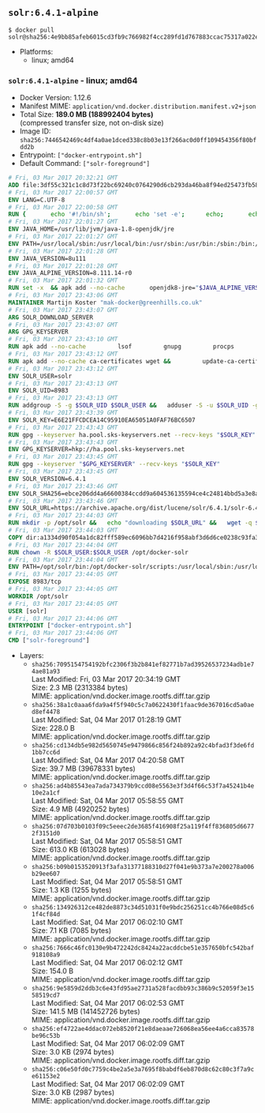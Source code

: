 ## `solr:6.4.1-alpine`

```console
$ docker pull solr@sha256:4e9bb85afeb6015cd3fb9c766982f4cc289fd1d767883ccac75317a022ee91a6
```

-	Platforms:
	-	linux; amd64

### `solr:6.4.1-alpine` - linux; amd64

-	Docker Version: 1.12.6
-	Manifest MIME: `application/vnd.docker.distribution.manifest.v2+json`
-	Total Size: **189.0 MB (188992404 bytes)**  
	(compressed transfer size, not on-disk size)
-	Image ID: `sha256:7446542469c4df4a0ae1dced338c8b03e13f266ac0d0ff109454356f80bfdd2b`
-	Entrypoint: `["docker-entrypoint.sh"]`
-	Default Command: `["solr-foreground"]`

```dockerfile
# Fri, 03 Mar 2017 20:32:21 GMT
ADD file:3df55c321c1c8d73f22bc69240c0764290d6cb293da46ba8f94ed25473fb5853 in / 
# Fri, 03 Mar 2017 22:00:57 GMT
ENV LANG=C.UTF-8
# Fri, 03 Mar 2017 22:00:58 GMT
RUN { 		echo '#!/bin/sh'; 		echo 'set -e'; 		echo; 		echo 'dirname "$(dirname "$(readlink -f "$(which javac || which java)")")"'; 	} > /usr/local/bin/docker-java-home 	&& chmod +x /usr/local/bin/docker-java-home
# Fri, 03 Mar 2017 22:01:27 GMT
ENV JAVA_HOME=/usr/lib/jvm/java-1.8-openjdk/jre
# Fri, 03 Mar 2017 22:01:27 GMT
ENV PATH=/usr/local/sbin:/usr/local/bin:/usr/sbin:/usr/bin:/sbin:/bin:/usr/lib/jvm/java-1.8-openjdk/jre/bin:/usr/lib/jvm/java-1.8-openjdk/bin
# Fri, 03 Mar 2017 22:01:28 GMT
ENV JAVA_VERSION=8u111
# Fri, 03 Mar 2017 22:01:28 GMT
ENV JAVA_ALPINE_VERSION=8.111.14-r0
# Fri, 03 Mar 2017 22:01:32 GMT
RUN set -x 	&& apk add --no-cache 		openjdk8-jre="$JAVA_ALPINE_VERSION" 	&& [ "$JAVA_HOME" = "$(docker-java-home)" ]
# Fri, 03 Mar 2017 23:43:06 GMT
MAINTAINER Martijn Koster "mak-docker@greenhills.co.uk"
# Fri, 03 Mar 2017 23:43:07 GMT
ARG SOLR_DOWNLOAD_SERVER
# Fri, 03 Mar 2017 23:43:07 GMT
ARG GPG_KEYSERVER
# Fri, 03 Mar 2017 23:43:10 GMT
RUN apk add --no-cache         lsof         gnupg         procps         tar         bash
# Fri, 03 Mar 2017 23:43:12 GMT
RUN apk add --no-cache ca-certificates wget &&         update-ca-certificates
# Fri, 03 Mar 2017 23:43:12 GMT
ENV SOLR_USER=solr
# Fri, 03 Mar 2017 23:43:13 GMT
ENV SOLR_UID=8983
# Fri, 03 Mar 2017 23:43:13 GMT
RUN addgroup -S -g $SOLR_UID $SOLR_USER &&   adduser -S -u $SOLR_UID -g $SOLR_USER $SOLR_USER
# Fri, 03 Mar 2017 23:43:39 GMT
ENV SOLR_KEY=E6E21FFCDCEA14C95910EA65051A0FAF76BC6507
# Fri, 03 Mar 2017 23:43:43 GMT
RUN gpg --keyserver ha.pool.sks-keyservers.net --recv-keys "$SOLR_KEY"
# Fri, 03 Mar 2017 23:43:43 GMT
ENV GPG_KEYSERVER=hkp://ha.pool.sks-keyservers.net
# Fri, 03 Mar 2017 23:43:45 GMT
RUN gpg --keyserver "$GPG_KEYSERVER" --recv-keys "$SOLR_KEY"
# Fri, 03 Mar 2017 23:43:45 GMT
ENV SOLR_VERSION=6.4.1
# Fri, 03 Mar 2017 23:43:46 GMT
ENV SOLR_SHA256=ebce206dd4a66600384ccdd9a604536135594ce4c24814bbd5a3e8a8ec1efbb9
# Fri, 03 Mar 2017 23:43:46 GMT
ENV SOLR_URL=https://archive.apache.org/dist/lucene/solr/6.4.1/solr-6.4.1.tgz
# Fri, 03 Mar 2017 23:44:03 GMT
RUN mkdir -p /opt/solr &&   echo "downloading $SOLR_URL" &&   wget -q $SOLR_URL -O /opt/solr.tgz &&   echo "downloading $SOLR_URL.asc" &&   wget -q $SOLR_URL.asc -O /opt/solr.tgz.asc &&   echo "$SOLR_SHA256 */opt/solr.tgz" | sha256sum -c - &&   (>&2 ls -l /opt/solr.tgz /opt/solr.tgz.asc) &&   gpg --batch --verify /opt/solr.tgz.asc /opt/solr.tgz &&   tar -C /opt/solr --extract --file /opt/solr.tgz --strip-components=1 &&   rm /opt/solr.tgz* &&   rm -Rf /opt/solr/docs/ &&   mkdir -p /opt/solr/server/solr/lib /opt/solr/server/solr/mycores &&   sed -i -e 's/#SOLR_PORT=8983/SOLR_PORT=8983/' /opt/solr/bin/solr.in.sh &&   sed -i -e '/-Dsolr.clustering.enabled=true/ a SOLR_OPTS="$SOLR_OPTS -Dsun.net.inetaddr.ttl=60 -Dsun.net.inetaddr.negative.ttl=60"' /opt/solr/bin/solr.in.sh &&   chown -R $SOLR_USER:$SOLR_USER /opt/solr &&   mkdir /docker-entrypoint-initdb.d /opt/docker-solr/
# Fri, 03 Mar 2017 23:44:03 GMT
COPY dir:a1334d90f054a1dc82fff589ec6096bb7d4216f958abf3d6d6ce0238c93fa3b3 in /opt/docker-solr/scripts 
# Fri, 03 Mar 2017 23:44:04 GMT
RUN chown -R $SOLR_USER:$SOLR_USER /opt/docker-solr
# Fri, 03 Mar 2017 23:44:04 GMT
ENV PATH=/opt/solr/bin:/opt/docker-solr/scripts:/usr/local/sbin:/usr/local/bin:/usr/sbin:/usr/bin:/sbin:/bin:/usr/lib/jvm/java-1.8-openjdk/jre/bin:/usr/lib/jvm/java-1.8-openjdk/bin
# Fri, 03 Mar 2017 23:44:05 GMT
EXPOSE 8983/tcp
# Fri, 03 Mar 2017 23:44:05 GMT
WORKDIR /opt/solr
# Fri, 03 Mar 2017 23:44:05 GMT
USER [solr]
# Fri, 03 Mar 2017 23:44:06 GMT
ENTRYPOINT ["docker-entrypoint.sh"]
# Fri, 03 Mar 2017 23:44:06 GMT
CMD ["solr-foreground"]
```

-	Layers:
	-	`sha256:7095154754192bfc2306f3b2b841ef82771b7ad39526537234adb1e74ae81a93`  
		Last Modified: Fri, 03 Mar 2017 20:34:19 GMT  
		Size: 2.3 MB (2313384 bytes)  
		MIME: application/vnd.docker.image.rootfs.diff.tar.gzip
	-	`sha256:38a1c0aaa6fda9a4f5f940c5c7a0622430f1faac9de367016cd5a0aed8ef4478`  
		Last Modified: Sat, 04 Mar 2017 01:28:19 GMT  
		Size: 228.0 B  
		MIME: application/vnd.docker.image.rootfs.diff.tar.gzip
	-	`sha256:cd134db5e982d5650745e9479866c856f24b892a92c4bfad3f3de6fd1bb7cc6d`  
		Last Modified: Sat, 04 Mar 2017 04:20:58 GMT  
		Size: 39.7 MB (39678331 bytes)  
		MIME: application/vnd.docker.image.rootfs.diff.tar.gzip
	-	`sha256:ad4b85543ea7ada734379b9ccd08e5563e3f3d4f66c53f7a45241b4e10e2a1cf`  
		Last Modified: Sat, 04 Mar 2017 05:58:55 GMT  
		Size: 4.9 MB (4920252 bytes)  
		MIME: application/vnd.docker.image.rootfs.diff.tar.gzip
	-	`sha256:07d703b0103f09c5eeec2de3685f416908f25a119f4ff836805d66772f3151d0`  
		Last Modified: Sat, 04 Mar 2017 05:58:51 GMT  
		Size: 613.0 KB (613028 bytes)  
		MIME: application/vnd.docker.image.rootfs.diff.tar.gzip
	-	`sha256:b09b0153520913f3afa31377188310d27f041e9b373a7e200278a006b29ee607`  
		Last Modified: Sat, 04 Mar 2017 05:58:51 GMT  
		Size: 1.3 KB (1255 bytes)  
		MIME: application/vnd.docker.image.rootfs.diff.tar.gzip
	-	`sha256:134926312ce482de8873c34d51031f0e9bdc256251cc4b766e08d5c61f4cf84d`  
		Last Modified: Sat, 04 Mar 2017 06:02:10 GMT  
		Size: 7.1 KB (7085 bytes)  
		MIME: application/vnd.docker.image.rootfs.diff.tar.gzip
	-	`sha256:7666c46fc0130e9b472242dc8424a22acddcbe51e357650bfc542baf918108a9`  
		Last Modified: Sat, 04 Mar 2017 06:02:12 GMT  
		Size: 154.0 B  
		MIME: application/vnd.docker.image.rootfs.diff.tar.gzip
	-	`sha256:9e5859d2ddb3c6e43fd95ae2731a528facdbb93c386b9c52059f3e1558519cd7`  
		Last Modified: Sat, 04 Mar 2017 06:02:53 GMT  
		Size: 141.5 MB (141452726 bytes)  
		MIME: application/vnd.docker.image.rootfs.diff.tar.gzip
	-	`sha256:ef4722ae4ddac072eb8520f21e8daeaae726068ea56ee4a6cca83578be96c53b`  
		Last Modified: Sat, 04 Mar 2017 06:02:09 GMT  
		Size: 3.0 KB (2974 bytes)  
		MIME: application/vnd.docker.image.rootfs.diff.tar.gzip
	-	`sha256:c06e50fd0c7759c4be2a5e3a7695f8babdf6eb870d8c62c80c3f7a9ce61153e2`  
		Last Modified: Sat, 04 Mar 2017 06:02:09 GMT  
		Size: 3.0 KB (2987 bytes)  
		MIME: application/vnd.docker.image.rootfs.diff.tar.gzip
